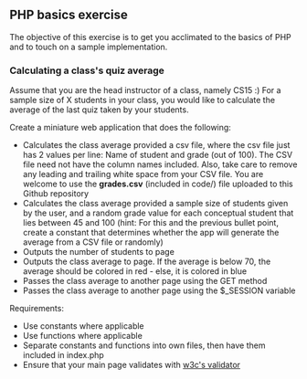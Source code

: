 ## PHP basics exercise

The objective of this exercise is to get you acclimated to the basics of PHP and to touch on a sample implementation. 

### Calculating a class's quiz average

Assume that you are the head instructor of a class, namely CS15 :) For a sample size of X students in your class, you would like to calculate the average of the last quiz taken by your students. 

Create a miniature web application that does the following:
- Calculates the class average provided a csv file, where the csv file just has 2 values per line: Name of student and grade (out of 100). The CSV file need not have the column names included. Also, take care to remove any leading and trailing white space from your CSV file. You are welcome to use the **grades.csv** (included in code/) file uploaded to this Github repository
- Calculates the class average provided a sample size of students given by the user, and a random grade value for each conceptual student that lies between 45 and 100
(hint: For this and the previous bullet point, create a constant that determines whether the app will generate the average from a CSV file or randomly)
- Outputs the number of students to page
- Outputs the class average to page. If the average is below 70, the average should be colored in red - else, it is colored in blue
- Passes the class average to another page using the GET method
- Passes the class average to another page using the $_SESSION variable

Requirements:
- Use constants where applicable
- Use functions where applicable
- Separate constants and functions into own files, then have them included in index.php
- Ensure that your main page validates with [w3c's validator](http://validator.w3.org/)


